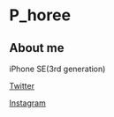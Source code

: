 # P_horee

## About me
iPhone SE(3rd generation)

[Twitter](https://x.com/p_horeer)

[Instagram](https://www.instagram.com/p_horeer_/)



<!---
p-horeer/p-horeer is a ✨ special ✨ repository because its `README.md` (this file) appears on your GitHub profile.
You can click the Preview link to take a look at your changes.
--->
